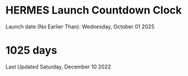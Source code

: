 # HERMES Launch Countdown Clock

Launch date (No Earlier Than): Wednesday, October 01 2025
# 1025 days

Last Updated Saturday, December 10 2022
